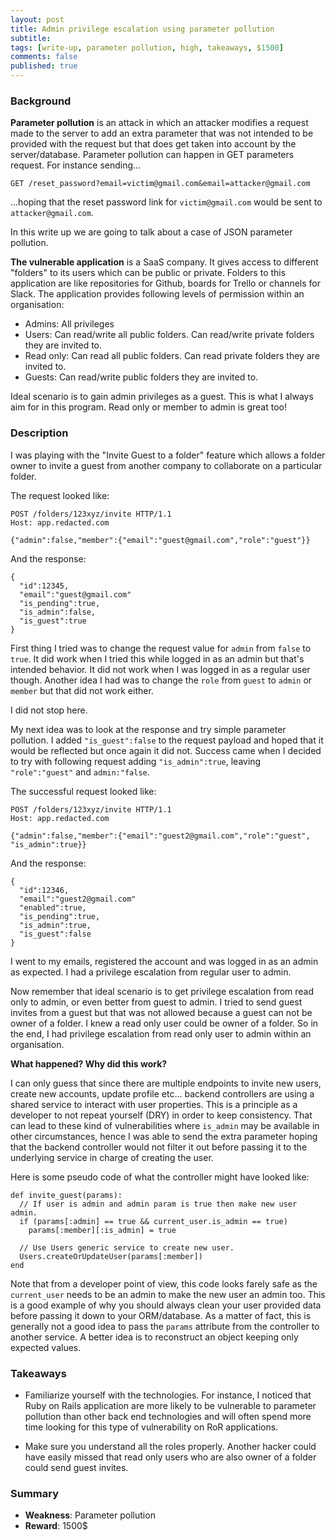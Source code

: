 ```yaml
---
layout: post
title: Admin privilege escalation using parameter pollution
subtitle: 
tags: [write-up, parameter pollution, high, takeaways, $1500]
comments: false
published: true
---
```


### Background

**Parameter pollution** is an attack in which an attacker modifies a request made to the server to add an extra parameter that was not intended to be provided with the request but that does get taken into account by the server/database. 
Parameter pollution can happen in GET parameters request. For instance sending... 
```
GET /reset_password?email=victim@gmail.com&email=attacker@gmail.com
```
...hoping that the reset password link for `victim@gmail.com` would be sent to `attacker@gmail.com`.

In this write up we are going to talk about a case of JSON parameter pollution.

**The vulnerable application** is a SaaS company. It gives access to different "folders" to its users which can be public or private. Folders to this application are like repositories for Github, boards for Trello  or channels for Slack. The application provides following levels of permission within an organisation:
  - Admins: All privileges
  - Users: Can read/write all public folders. Can read/write private folders they are invited to.
  - Read only: Can read all public folders. Can read private folders they are invited to.
  - Guests: Can read/write public folders they are invited to.

Ideal scenario is to gain admin privileges as a guest. This is what I always aim for in this program. Read only or member to admin is great too!

### Description

I was playing with the "Invite Guest to a folder" feature which allows a folder owner to invite a guest from another company to collaborate on a particular folder. 

The request looked like:

```
POST /folders/123xyz/invite HTTP/1.1
Host: app.redacted.com

{"admin":false,"member":{"email":"guest@gmail.com","role":"guest"}}
```

And the response:

```
{
  "id":12345,
  "email":"guest@gmail.com"
  "is_pending":true,
  "is_admin":false,
  "is_guest":true
}
```

First thing I tried was to change the request value for `admin` from `false` to `true`. It did work when I tried this while logged in as an admin but that's intended behavior. It did not work when I was logged in as a regular user though.
Another idea I had was to change the `role` from `guest` to `admin` or `member` but that did not work either.

I did not stop here.

My next idea was to look at the response and try simple parameter pollution. 
I added `"is_guest":false` to the request payload and hoped that it would be reflected but once again it did not.
Success came when I decided to try with following request adding `"is_admin":true`, leaving `"role":"guest"` and `admin:"false`.

The successful request looked like:

```
POST /folders/123xyz/invite HTTP/1.1
Host: app.redacted.com

{"admin":false,"member":{"email":"guest2@gmail.com","role":"guest", "is_admin":true}}
```

And the response:

```
{
  "id":12346,
  "email":"guest2@gmail.com"
  "enabled":true,
  "is_pending":true,
  "is_admin":true,
  "is_guest":false
}
```

I went to my emails, registered the account and was logged in as an admin as expected. I had a privilege escalation from regular user to admin. 

Now remember that ideal scenario is to get privilege escalation from read only to admin, or even better from guest to admin.
I tried to send guest invites from a guest but that was not allowed because a guest can not be owner of a folder. I knew a read only user could be owner of a folder. So in the end, I had privilege escalation from read only user to admin within an organisation.


**What happened? Why did this work?**

I can only guess that since there are multiple endpoints to invite new users, create new accounts, update profile etc... backend controllers are using  a shared service to interact with user properties. This is a principle as a developer to not repeat yourself (DRY) in order to keep consistency. That can lead to these kind of vulnerabilities where `is_admin` may be available in other circumstances, hence I was able to send the extra parameter hoping that the backend controller would not filter it out before passing it to the underlying service in charge of creating the user. 

Here is some pseudo code of what the controller might have looked like:
```
def invite_guest(params):
  // If user is admin and admin param is true then make new user admin.
  if (params[:admin] == true && current_user.is_admin == true)
    params[:member][:is_admin] = true

  // Use Users generic service to create new user.
  Users.createOrUpdateUser(params[:member])
end
```

Note that from a developer point of view, this code looks farely safe as the `current_user` needs to be an admin to make the new user an admin too. This is a good example of why you should always clean your user provided data before passing it down to your ORM/database. As a matter of fact, this is generally not a good idea to pass the `params` attribute from the controller to another service. A better idea is to reconstruct an object keeping only expected values.


### Takeaways

  - Familiarize yourself with the technologies. For instance, I noticed that Ruby on Rails application are more likely to be vulnerable to parameter pollution than other back end technologies and will often spend more time looking for this type of vulnerability on RoR applications.

  - Make sure you understand all the roles properly. Another hacker could have easily missed that read only users who are also owner of a folder could send guest invites.

### Summary

 - **Weakness**: Parameter pollution
 - **Reward**: 1500$